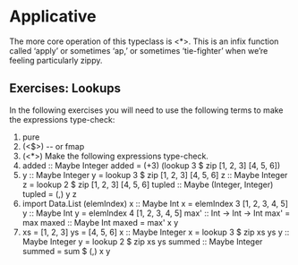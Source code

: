 # Applicative

The more core operation of this typeclass is <*>. This is an infix function
called ‘apply’ or sometimes ‘ap,’ or sometimes ‘tie-fighter’ when we’re
feeling particularly zippy.

## Exercises: Lookups
In the following exercises you will need to use the following terms
to make the expressions type-check:
1. pure
2. (<$>)
-- or fmap
3. (<*>)
Make the following expressions type-check.
1. added :: Maybe Integer
added = (+3) (lookup 3 $ zip [1, 2, 3] [4, 5, 6])
2. y :: Maybe Integer
y = lookup 3 $ zip [1, 2, 3] [4, 5, 6]
z :: Maybe Integer
z = lookup 2 $ zip [1, 2, 3] [4, 5, 6]
tupled :: Maybe (Integer, Integer)
tupled = (,) y z
3. import Data.List (elemIndex)
x :: Maybe Int
x = elemIndex 3 [1, 2, 3, 4, 5]
y :: Maybe Int
y = elemIndex 4 [1, 2, 3, 4, 5]
max' :: Int -> Int -> Int
max' = max
maxed :: Maybe Int
maxed = max' x y
4. xs = [1, 2, 3]
ys = [4, 5, 6]
x :: Maybe Integer
x = lookup 3 $ zip xs ys
y :: Maybe Integer
y = lookup 2 $ zip xs ys
summed :: Maybe Integer
summed = sum $ (,) x y